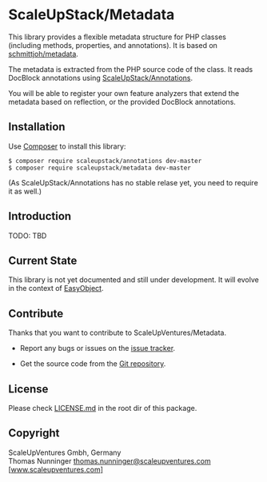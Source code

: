 # ScaleUpStack/Metadata

This library provides a flexible metadata structure for PHP classes (including methods, properties, and annotations). It is based on [schmittjoh/metadata].

The metadata is extracted from the PHP source code of the class. It reads DocBlock annotations using [ScaleUpStack/Annotations].

You will be able to register your own feature analyzers that extend the metadata based on reflection, or the provided DocBlock annotations.


## Installation

Use [Composer] to install this library:

```
$ composer require scaleupstack/annotations dev-master
$ composer require scaleupstack/metadata dev-master
```

(As ScaleUpStack/Annotations has no stable relase yet, you need to require it as well.)

## Introduction

TODO: TBD


## Current State

This library is not yet documented and still under development. It will evolve in the context of [EasyObject].


## Contribute

Thanks that you want to contribute to ScaleUpVentures/Metadata.

* Report any bugs or issues on the [issue tracker].

* Get the source code from the [Git repository].


## License

Please check [LICENSE.md] in the root dir of this package.


## Copyright

ScaleUpVentures Gmbh, Germany<br>
Thomas Nunninger <thomas.nunninger@scaleupventures.com><br>
[www.scaleupventures.com]


[schmittjoh/metadata]: https://github.com/schmittjoh/metadata
[ScaleUpStack/Annotations]: https://github.com/scaleupstack/annotations
[Composer]: https://getcomposer.org
[EasyObject]: https://github.com/scaleupstack/easy-object
[issue tracker]: https://github.com/scaleupstack/metadata/issues
[Git repository]: https://github.com/scaleupstack/metadata
[LICENSE.md]: LICENSE.md
[www.scaleupventures.com]: https://www.scaleupventures.com/
